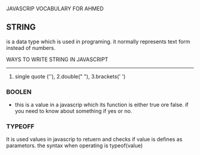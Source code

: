 JAVASCRIP VOCABULARY FOR AHMED 
##
## STRING
 is a data type which is used in programing. it normally represents text form instead of numbers.

WAYS TO WRITE STRING IN JAVASCRIPT
____________
1. single quote (''),
2.double(" "),
3.brackets(' ')
### BOOLEN
* this is a value in a javascrip which its function is either true ore false. if you need to know about something if yes or no.
### TYPEOFF
It is used values in javascrip to retuern and checks if value is defines as parametors.
the syntax when operating is typeof(value)







